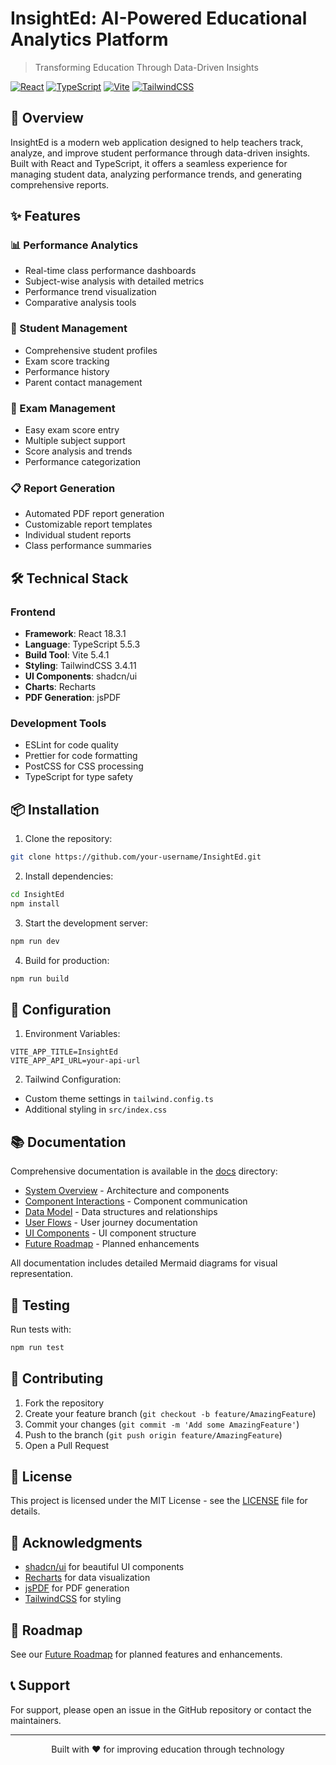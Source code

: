 # InsightEd: AI-Powered Educational Analytics Platform
> Transforming Education Through Data-Driven Insights

[![React](https://img.shields.io/badge/React-18.3.1-61dafb.svg)](https://reactjs.org/)
[![TypeScript](https://img.shields.io/badge/TypeScript-5.5.3-3178c6.svg)](https://www.typescriptlang.org/)
[![Vite](https://img.shields.io/badge/Vite-5.4.1-646cff.svg)](https://vitejs.dev/)
[![TailwindCSS](https://img.shields.io/badge/TailwindCSS-3.4.11-38bdf8.svg)](https://tailwindcss.com/)

## 🎯 Overview

InsightEd is a modern web application designed to help teachers track, analyze, and improve student performance through data-driven insights. Built with React and TypeScript, it offers a seamless experience for managing student data, analyzing performance trends, and generating comprehensive reports.

## ✨ Features

### 📊 Performance Analytics
- Real-time class performance dashboards
- Subject-wise analysis with detailed metrics
- Performance trend visualization
- Comparative analysis tools

### 👥 Student Management
- Comprehensive student profiles
- Exam score tracking
- Performance history
- Parent contact management

### 📝 Exam Management
- Easy exam score entry
- Multiple subject support
- Score analysis and trends
- Performance categorization

### 📋 Report Generation
- Automated PDF report generation
- Customizable report templates
- Individual student reports
- Class performance summaries

## 🛠️ Technical Stack

### Frontend
- **Framework**: React 18.3.1
- **Language**: TypeScript 5.5.3
- **Build Tool**: Vite 5.4.1
- **Styling**: TailwindCSS 3.4.11
- **UI Components**: shadcn/ui
- **Charts**: Recharts
- **PDF Generation**: jsPDF

### Development Tools
- ESLint for code quality
- Prettier for code formatting
- PostCSS for CSS processing
- TypeScript for type safety

## 📦 Installation

1. Clone the repository:
```bash
git clone https://github.com/your-username/InsightEd.git
```

2. Install dependencies:
```bash
cd InsightEd
npm install
```

3. Start the development server:
```bash
npm run dev
```

4. Build for production:
```bash
npm run build
```

## 🔧 Configuration

1. Environment Variables:
```env
VITE_APP_TITLE=InsightEd
VITE_APP_API_URL=your-api-url
```

2. Tailwind Configuration:
- Custom theme settings in `tailwind.config.ts`
- Additional styling in `src/index.css`

## 📚 Documentation

Comprehensive documentation is available in the [docs](./docs) directory:

- [System Overview](./docs/system-overview.md) - Architecture and components
- [Component Interactions](./docs/component-interactions.md) - Component communication
- [Data Model](./docs/data-model.md) - Data structures and relationships
- [User Flows](./docs/user-flows.md) - User journey documentation
- [UI Components](./docs/ui-components.md) - UI component structure
- [Future Roadmap](./docs/future-roadmap.md) - Planned enhancements

All documentation includes detailed Mermaid diagrams for visual representation.

## 🧪 Testing

Run tests with:
```bash
npm run test
```

## 🤝 Contributing

1. Fork the repository
2. Create your feature branch (`git checkout -b feature/AmazingFeature`)
3. Commit your changes (`git commit -m 'Add some AmazingFeature'`)
4. Push to the branch (`git push origin feature/AmazingFeature`)
5. Open a Pull Request

## 📄 License

This project is licensed under the MIT License - see the [LICENSE](LICENSE) file for details.

## 🙏 Acknowledgments

- [shadcn/ui](https://ui.shadcn.com/) for beautiful UI components
- [Recharts](https://recharts.org/) for data visualization
- [jsPDF](https://github.com/parallax/jsPDF) for PDF generation
- [TailwindCSS](https://tailwindcss.com/) for styling

## 🚀 Roadmap

See our [Future Roadmap](./docs/future-roadmap.md) for planned features and enhancements.

## 📞 Support

For support, please open an issue in the GitHub repository or contact the maintainers.

---

<p align="center">Built with ❤️ for improving education through technology</p>

